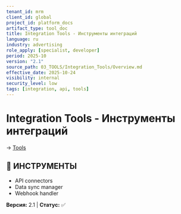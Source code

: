 ```yaml
---
tenant_id: mrm
client_id: global
project_id: platform_docs
artifact_type: tool_doc
title: Integration Tools - Инструменты интеграций
language: ru
industry: advertising
role_apply: [specialist, developer]
period: 2025-10
version: "2.1"
source_path: 03_TOOLS/Integration_Tools/Overview.md
effective_date: 2025-10-24
visibility: internal
security_level: low
tags: [integration, api, tools]
---
```


# Integration Tools - Инструменты интеграций

→ [Tools](../_README.md)

## 🎯 ИНСТРУМЕНТЫ
- API connectors
- Data sync manager
- Webhook handler

**Версия:** 2.1 | **Статус:** ✅



